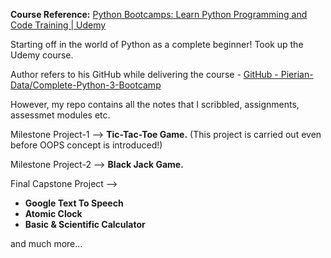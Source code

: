 **Course Reference:**
[Python Bootcamps: Learn Python Programming and Code Training \| Udemy](https://www.udemy.com/share/101W8QA0YZcVxTR3o=/)


Starting off in the world of Python as a complete beginner! Took up the Udemy course.

Author refers to his GitHub while delivering the course - [GitHub - Pierian-Data/Complete-Python-3-Bootcamp](https://github.com/Pierian-Data/Complete-Python-3-Bootcamp)

However, my repo contains all the notes that I scribbled, assignments, assessmet modules etc.

Milestone Project-1 --> **Tic-Tac-Toe Game.**
(This project is carried out even before OOPS concept is introduced!)

Milestone Project-2 --> **Black Jack Game.**

Final Capstone Project --> 


 - **Google Text To Speech**
 - **Atomic Clock**
 - **Basic & Scientific Calculator**
 
 and much more...
